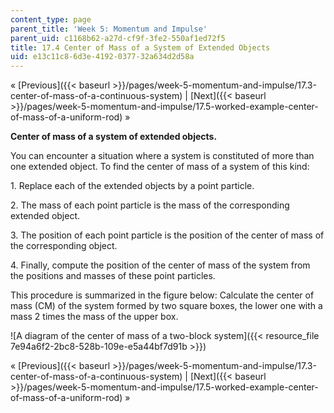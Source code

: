 ```yaml
---
content_type: page
parent_title: 'Week 5: Momentum and Impulse'
parent_uid: c1168b62-a27d-cf9f-3fe2-550af1ed72f5
title: 17.4 Center of Mass of a System of Extended Objects
uid: e13c11c8-6d3e-4192-0377-32a634d2d58a
---
```


« [Previous]({{< baseurl >}}/pages/week-5-momentum-and-impulse/17.3-center-of-mass-of-a-continuous-system) | [Next]({{< baseurl >}}/pages/week-5-momentum-and-impulse/17.5-worked-example-center-of-mass-of-a-uniform-rod) »

**Center of mass of a system of extended objects.**

You can encounter a situation where a system is constituted of more than one extended object. To find the center of mass of a system of this kind:

1\. Replace each of the extended objects by a point particle.

2\. The mass of each point particle is the mass of the corresponding extended object.

3\. The position of each point particle is the position of the center of mass of the corresponding object.

4\. Finally, compute the position of the center of mass of the system from the positions and masses of these point particles.

This procedure is summarized in the figure below: Calculate the center of mass (CM) of the system formed by two square boxes, the lower one with a mass 2 times the mass of the upper box.

![A diagram of the center of mass of a two-block system]({{< resource_file 7e94a6f2-2bc8-528b-109e-e5a44bf7d91b >}})

« [Previous]({{< baseurl >}}/pages/week-5-momentum-and-impulse/17.3-center-of-mass-of-a-continuous-system) | [Next]({{< baseurl >}}/pages/week-5-momentum-and-impulse/17.5-worked-example-center-of-mass-of-a-uniform-rod) »